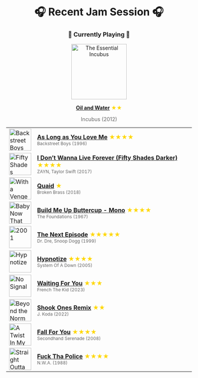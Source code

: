 <div align='center'>

# 🎧 Recent Jam Session 🎧

<h3>🎵 Currently Playing 🎵</h3>

<a href="https://open.spotify.com/track/4YK5MCLnSxbFbiVNkPsmTT"><img src="https://i.scdn.co/image/ab67616d0000b273e8319498d4779ebc56e82c6b" width="150" height="150" alt="The Essential Incubus" /></a>

<b><a href="https://open.spotify.com/track/4YK5MCLnSxbFbiVNkPsmTT">Oil and Water</a></b><span style="color: gold;"> ★★</span>

<span style="color: #666;">Incubus (2012)</span>

<table style='margin: 0 auto; max-width: 550px;'>
<tr>
<td width="60"><a href="https://open.spotify.com/track/00WvmRXTkPBZNhhRK3xfdy"><img src="https://i.scdn.co/image/ab67616d0000b273dafd4b9261a1ab9acd53a53d" width="60" height="60" alt="Backstreet Boys" /></a></td>
<td><b><a href="https://open.spotify.com/track/00WvmRXTkPBZNhhRK3xfdy">As Long as You Love Me</a></b> <span style="color: gold;"> ★★★★</span><br><span style="font-size: 12px; color: #666;">Backstreet Boys (1996)</span></td>
</tr>
<tr>
<td width="60"><a href="https://open.spotify.com/track/2y5aJvzXhHPA94U5GFAcXe"><img src="https://i.scdn.co/image/ab67616d0000b2735997605214d568d73fd365c2" width="60" height="60" alt="Fifty Shades Darker (Original Motion Picture Soundtrack)" /></a></td>
<td><b><a href="https://open.spotify.com/track/2y5aJvzXhHPA94U5GFAcXe">I Don’t Wanna Live Forever (Fifty Shades Darker)</a></b> <span style="color: gold;"> ★★★★</span><br><span style="font-size: 12px; color: #666;">ZAYN, Taylor Swift (2017)</span></td>
</tr>
<tr>
<td width="60"><a href="https://open.spotify.com/track/5EEr7Uh90uAZehZquvBGGq"><img src="https://i.scdn.co/image/ab67616d0000b2732bdf20efaf4b308ba0defa70" width="60" height="60" alt="With a Vengeance" /></a></td>
<td><b><a href="https://open.spotify.com/track/5EEr7Uh90uAZehZquvBGGq">Quaid</a></b> <span style="color: gold;"> ★</span><br><span style="font-size: 12px; color: #666;">Broken Brass (2018)</span></td>
</tr>
<tr>
<td width="60"><a href="https://open.spotify.com/track/1tfZtA15BfJHQTUy3dqTKC"><img src="https://i.scdn.co/image/ab67616d0000b273663fe218f7d98306c533af10" width="60" height="60" alt="Baby Now That I've Found You" /></a></td>
<td><b><a href="https://open.spotify.com/track/1tfZtA15BfJHQTUy3dqTKC">Build Me Up Buttercup - Mono</a></b> <span style="color: gold;"> ★★★★</span><br><span style="font-size: 12px; color: #666;">The Foundations (1967)</span></td>
</tr>
<tr>
<td width="60"><a href="https://open.spotify.com/track/4LwU4Vp6od3Sb08CsP99GC"><img src="https://i.scdn.co/image/ab67616d0000b2739b19c107109de740bad72df5" width="60" height="60" alt="2001" /></a></td>
<td><b><a href="https://open.spotify.com/track/4LwU4Vp6od3Sb08CsP99GC">The Next Episode</a></b> <span style="color: gold;"> ★★★★★</span><br><span style="font-size: 12px; color: #666;">Dr. Dre, Snoop Dogg (1999)</span></td>
</tr>
<tr>
<td width="60"><a href="https://open.spotify.com/track/6oO7WMjD6kEvCITLbVj0mu"><img src="https://i.scdn.co/image/ab67616d0000b273f5e7b2e5adaa87430a3eccff" width="60" height="60" alt="Hypnotize" /></a></td>
<td><b><a href="https://open.spotify.com/track/6oO7WMjD6kEvCITLbVj0mu">Hypnotize</a></b> <span style="color: gold;"> ★★★★</span><br><span style="font-size: 12px; color: #666;">System Of A Down (2005)</span></td>
</tr>
<tr>
<td width="60"><a href="https://open.spotify.com/track/5DYiaaIQ1UAeOyPNaVaGqy"><img src="https://i.scdn.co/image/ab67616d0000b273f921e318cc5e500bd6891a87" width="60" height="60" alt="No Signal" /></a></td>
<td><b><a href="https://open.spotify.com/track/5DYiaaIQ1UAeOyPNaVaGqy">Waiting For You</a></b> <span style="color: gold;"> ★★★</span><br><span style="font-size: 12px; color: #666;">French The Kid (2023)</span></td>
</tr>
<tr>
<td width="60"><a href="https://open.spotify.com/track/7cVwM94GDHkMd2nYe4jdHD"><img src="https://i.scdn.co/image/ab67616d0000b2731aaa4af459faac4478583092" width="60" height="60" alt="Beyond the Norm" /></a></td>
<td><b><a href="https://open.spotify.com/track/7cVwM94GDHkMd2nYe4jdHD">Shook Ones Remix</a></b> <span style="color: gold;"> ★★</span><br><span style="font-size: 12px; color: #666;">J. Koda (2022)</span></td>
</tr>
<tr>
<td width="60"><a href="https://open.spotify.com/track/0bJ7Fs6uqdILGFy8O7Stz7"><img src="https://i.scdn.co/image/ab67616d0000b2735cc5b5a10eaab8bea0206376" width="60" height="60" alt="A Twist In My Story" /></a></td>
<td><b><a href="https://open.spotify.com/track/0bJ7Fs6uqdILGFy8O7Stz7">Fall For You</a></b> <span style="color: gold;"> ★★★★</span><br><span style="font-size: 12px; color: #666;">Secondhand Serenade (2008)</span></td>
</tr>
<tr>
<td width="60"><a href="https://open.spotify.com/track/5n8Aro6j1bEGIy7Tpo7FV7"><img src="https://i.scdn.co/image/ab67616d0000b273c79a70e8167cc1a4fab83781" width="60" height="60" alt="Straight Outta Compton" /></a></td>
<td><b><a href="https://open.spotify.com/track/5n8Aro6j1bEGIy7Tpo7FV7">Fuck Tha Police</a></b> <span style="color: gold;"> ★★★★</span><br><span style="font-size: 12px; color: #666;">N.W.A. (1988)</span></td>
</tr>
</table>
</div>

